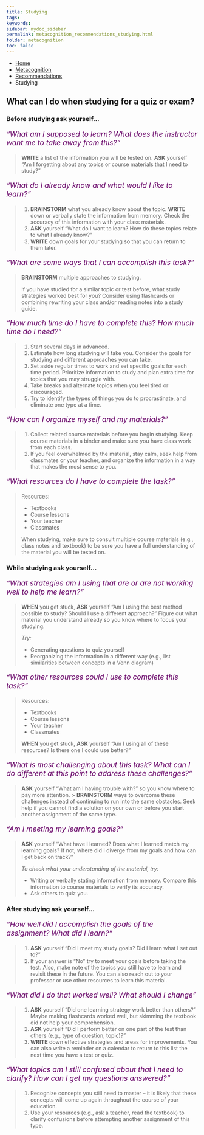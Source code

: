 ```yaml
---
title: Studying
tags: 
keywords: 
sidebar: mydoc_sidebar
permalink: metacognition_recommendations_studying.html
folder: metacognition
toc: false
---
```


<style>
.question {
	font-size:135%; 
	color:#660066; 
	font-style: italic;
}
</style>

<ul class="breadcrumb">
    <li><a href="index.html">Home</a></li>
    <li><a href="metacognition.html">Metacognition</a></li>
    <li><a href="metacognition_recommendations.html">Recommendations</a></li>
    <li class="active">Studying</li>
</ul>

## What can I do when studying for a quiz or exam?

### Before studying ask yourself...

<p class='question'>“What am I supposed to learn? What does the instructor want me to take away from this?”</p>

> **WRITE** a list of the information you will be tested on. **ASK** yourself “Am I forgetting about any topics or course materials that I need to study?”

<p class='question'>“What do I already know and what would I like to learn?”</p>

> 1.  **BRAINSTORM** what you already know about the topic. **WRITE** down or verbally state the information from memory. Check the accuracy of this information with your class materials.
> 2.  **ASK** yourself “What do I want to learn? How do these topics relate to what I already know?”
> 3.  **WRITE** down goals for your studying so that you can return to them later.

<p class='question'>“What are some ways that I can accomplish this task?”</p>

> **BRAINSTORM** multiple approaches to studying.
> 
> If you have studied for a similar topic or test before, what study strategies worked best for you? Consider using flashcards or combining rewriting your class and/or reading notes into a study guide.


<p class='question'>“How much time do I have to complete this? How much time do I need?”</p>

> 1.  Start several days in advanced.
> 2.  Estimate how long studying will take you. Consider the goals for studying and different approaches you can take.
> 3.  Set aside regular times to work and set specific goals for each time period. Prioritize information to study and plan extra time for topics that you may struggle with.
> 4.  Take breaks and alternate topics when you feel tired or discouraged.
> 5.  Try to identify the types of things you do to procrastinate, and eliminate one type at a time.

<p class='question'>“How can I organize myself and my materials?”</p>

> 1.  Collect related course materials before you begin studying. Keep course materials in a binder and make sure you have class work from each class.
> 2.  If you feel overwhelmed by the material, stay calm, seek help from classmates or your teacher, and organize the information in a way that makes the most sense to you.


<p class='question'>“What resources do I have to complete the task?”</p>

> Resources:
> - Textbooks
> - Course lessons
> - Your teacher
> - Classmates
> 
> When studying, make sure to consult multiple course materials (e.g., class notes and textbook) to be sure you have a full understanding of the material you will be tested on.


### While studying ask yourself...
  
<p class='question'>“What strategies am I using that are or are not working well to help me learn?”</p>

> **WHEN** you get stuck, **ASK** yourself “Am I using the best method possible to study? Should I use a different approach?” Figure out what material you understand already so you know where to focus your studying.
> 
> *Try:*
> -   Generating questions to quiz yourself
> -   Reorganizing the information in a different way (e.g., list similarities between concepts in a Venn diagram)

<p class='question'>“What other resources could I use to complete this task?”</p>

> Resources:
> - Textbooks
> - Course lessons
> - Your teacher
> - Classmates
> 
> **WHEN** you get stuck, **ASK** yourself “Am I using all of these resources? Is there one I could use better?”

<p class='question'>“What is most challenging about this task? What can I do different at this point to address these challenges?”</p>

> **ASK** yourself “What am I having trouble with?” so you know where to pay more attention. > 
> **BRAINSTORM** ways to overcome these challenges instead of continuing to run into the same obstacles. Seek help if you cannot find a solution on your own or before you start another assignment of the same type.

<p class='question'>“Am I meeting my learning goals?”</p>

> **ASK** yourself “What have I learned? Does what I learned match my learning goals? If not, where did I diverge from my goals and how can I get back on track?”
> 
> *To check what your understanding of the material, try:*
> - Writing or verbally stating information from memory. Compare this information to course materials to verify its accuracy.
> - Ask others to quiz you.


### After studying ask yourself...

<p class='question'>“How well did I accomplish the goals of the assignment? What did I learn?”</p>

> 1. **ASK** yourself “Did I meet my study goals? Did I learn what I set out to?”
> 2. If your answer is “No” try to meet your goals before taking the test. Also, make note of the topics you still have to learn and revisit these in the future. You can also reach out to your professor or use other resources to learn this material.

<p class='question'>“What did I do that worked well? What should I change”</p>

> 1.  **ASK** yourself “Did one learning strategy work better than others?” Maybe making flashcards worked well, but skimming the textbook did not help your comprehension.
> 2.  **ASK** yourself “Did I perform better on one part of the test than others (e.g., type of question, topic)?”
> 3.  **WRITE** down effective strategies and areas for improvements. You can also write a reminder on a calendar to return to this list the next time you have a test or quiz.

<p class='question'>“What topics am I still confused about that I need to clarify? How can I get my questions answered?”</p>

> 1.  Recognize concepts you still need to master – it is likely that these concepts will come up again throughout the course of your education.
> 2.  Use your resources (e.g., ask a teacher, read the textbook) to clarify confusions before attempting another assignment of this type.

